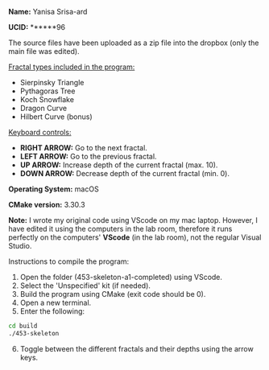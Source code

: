 <b>Name:</b> Yanisa Srisa-ard

<b>UCID:</b> ******96

The source files have been uploaded as a zip file into the dropbox (only the main file was edited). 

<u>Fractal types included in the program:</u>
* Sierpinsky Triangle
* Pythagoras Tree
* Koch Snowflake
* Dragon Curve
* Hilbert Curve (bonus)

<u>Keyboard controls:</u>
* <b>RIGHT ARROW:</b> Go to the next fractal.
* <b>LEFT ARROW:</b> Go to the previous fractal.
* <b>UP ARROW:</b> Increase depth of the current fractal (max. 10).
* <b>DOWN ARROW:</b> Decrease depth of the current fractal (min. 0).

<b>Operating System:</b> macOS

<b>CMake version:</b> 3.30.3

<b>Note:</b> I wrote my original code using VScode on my mac laptop. However, I have edited it using the computers in the lab room, therefore it runs perfectly on the computers' <b>VScode</b> (in the lab room), not the regular Visual Studio.

Instructions to compile the program:
1. Open the folder (453-skeleton-a1-completed) using VScode.
2. Select the 'Unspecified' kit (if needed).
3. Build the program using CMake (exit code should be 0).
4. Open a new terminal.
5. Enter the following: 
```bash
cd build
./453-skeleton
```
6. Toggle between the different fractals and their depths using the arrow keys.
